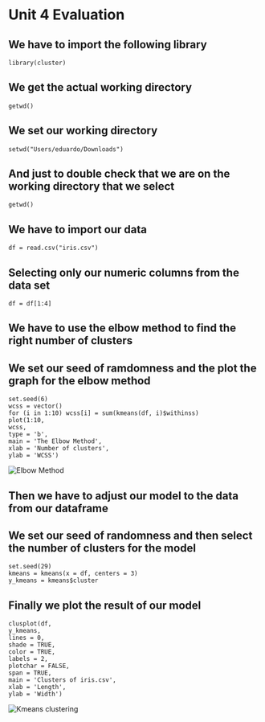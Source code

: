 # Unit 4 Evaluation

## We have to import the following library
    library(cluster)

## We get the actual working directory
    getwd()

## We set our working directory
    setwd("Users/eduardo/Downloads")

## And just to double check that we are on the working directory that we select
    getwd()

## We have to import our data
    df = read.csv("iris.csv")

## Selecting only our numeric columns from the data set
    df = df[1:4]

## We have to use the  elbow method to find the right number of clusters
## We set our seed of ramdomness and the plot the graph for the elbow method
    set.seed(6)
    wcss = vector()
    for (i in 1:10) wcss[i] = sum(kmeans(df, i)$withinss)
    plot(1:10,
    wcss,
    type = 'b',
    main = 'The Elbow Method',
    xlab = 'Number of clusters',
    ylab = 'WCSS')
    
![Elbow Method]()

## Then we have to adjust our model to the data from our dataframe
## We set our seed of randomness and then select the number of clusters for the model
    set.seed(29)
    kmeans = kmeans(x = df, centers = 3)
    y_kmeans = kmeans$cluster

## Finally we plot the result of our model
    clusplot(df,
    y_kmeans,
    lines = 0,
    shade = TRUE,
    color = TRUE,
    labels = 2,
    plotchar = FALSE,
    span = TRUE,
    main = 'Clusters of iris.csv',
    xlab = 'Length',
    ylab = 'Width')

![Kmeans clustering]()
